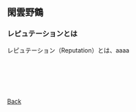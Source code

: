 ## 閑雲野鶴

### レピュテーションとは
レピュテーション（Reputation）とは、aaaa

<p style="margin-top: 100px;"></p>

[Back](./../../)
